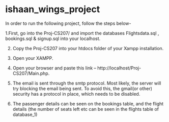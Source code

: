 # ishaan_wings_project

In order to run the following project, follow the steps below-

1.First, go into the Proj-CS207/ and import the databases Flightsdata.sql , bookings.sql & signup.sql into your localhost.

2. Copy the Proj-CS207 into your htdocs folder of your Xampp installation.

3. Open your XAMPP.

4. Open your browser and paste this link – http://localhost/Proj-CS207/Main.php.

5. The email is sent through the smtp protocol. Most likely, the server will try blocking the email being sent. To avoid this, the gmail(or other) security has a protocol in place, which needs to be disabled.

6. The passenger details can be seen on the bookings table, and the flight details (the number of seats left etc can be seen in the flights table of database_1)
